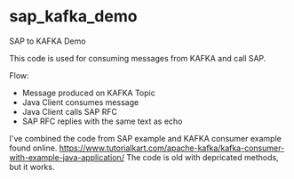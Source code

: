 # sap_kafka_demo
SAP to KAFKA Demo


This code is used for consuming messages from KAFKA and call SAP.



Flow:
- Message produced on KAFKA Topic
- Java Client consumes message
- Java Client calls SAP RFC
- SAP RFC replies with the same text as echo


I've combined the code from SAP example and KAFKA consumer example found online.
https://www.tutorialkart.com/apache-kafka/kafka-consumer-with-example-java-application/
The code is old with depricated methods, but it works.